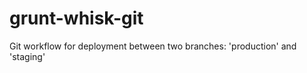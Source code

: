 grunt-whisk-git
===============

Git workflow for deployment between two branches: 'production' and 'staging' 
